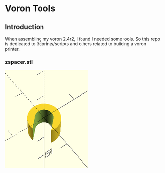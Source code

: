 # Voron Tools

## Introduction
When assembling my voron 2.4r2, I found I needed some tools. So this repo
is dedicated to 3dprints/scripts and others related to building a voron printer.


### zspacer.stl
![My Image](zspacer.png)



